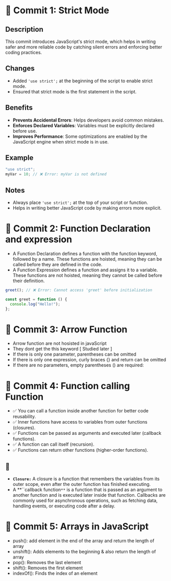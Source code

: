 # 📝 Commit 1: Strict Mode

## Description

This commit introduces JavaScript's strict mode, which helps in writing safer and more reliable code by catching silent errors and enforcing better coding practices.

## Changes

- Added `'use strict';` at the beginning of the script to enable strict mode.
- Ensured that strict mode is the first statement in the script.

## Benefits

- **Prevents Accidental Errors**: Helps developers avoid common mistakes.
- **Enforces Declared Variables**: Variables must be explicitly declared before use.
- **Improves Performance**: Some optimizations are enabled by the JavaScript engine when strict mode is in use.

## Example

```js
"use strict";
myVar = 10; // ❌ Error: myVar is not defined
```

## Notes

- Always place `'use strict';` at the top of your script or function.
- Helps in writing better JavaScript code by making errors more explicit.

# 📝 Commit 2: Function Declaration and expression

- A Function Declaration defines a function with the function keyword, followed by a name. These functions are hoisted, meaning they can be called before they are defined in the code.
- A Function Expression defines a function and assigns it to a variable. These functions are not hoisted, meaning they cannot be called before their definition.

```js
greet(); // ❌ Error: Cannot access 'greet' before initialization

const greet = function () {
  console.log("Hello!");
};
```

# 📝 Commit 3: Arrow Function

- Arrow function are not hosisted in javaScript
- They dont get the this keyword [ Studied later ]
- If there is only one parameter, parentheses can be omitted
- If there is only one expression, curly braces {} and return can be omitted
- If there are no parameters, empty parentheses () are required:

# 📝 Commit 4: Function calling Function

- ✅ You can call a function inside another function for better code reusability.
- ✅ Inner functions have access to variables from outer functions (closures).
- ✅ Functions can be passed as arguments and executed later (callback functions).
- ✅ A function can call itself (recursion).
- ✅ Functions can return other functions (higher-order functions).

## 🤔

- **`Closure:`** A closure is a function that remembers the variables from its outer scope, even after the outer function has finished executing.
- A **``callback function`**` is a function that is passed as an argument to another function and is executed later inside that function. Callbacks are commonly used for asynchronous operations, such as fetching data, handling events, or executing code after a delay.

# 📝 Commit 5: Arrays in JavaScript

- push(): add element in the end of the array and return the length of array
- unshift(): Adds elements to the beginning & also return the length of array
- pop(): Removes the last element
- shift(): Removes the first element
- indexOf(): Finds the index of an element
